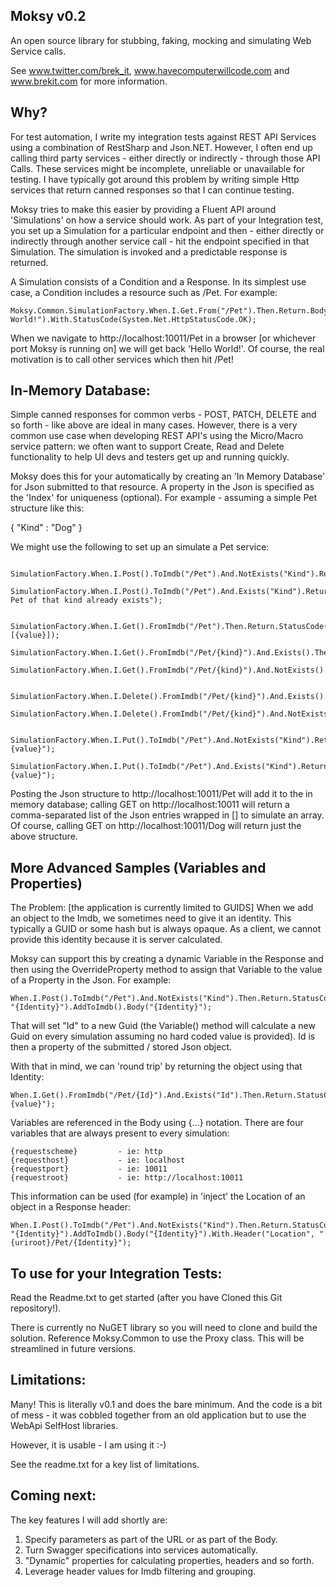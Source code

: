 Moksy v0.2
----------
An open source library for stubbing, faking, mocking and simulating Web Service calls.

See www.twitter.com/brek_it, www.havecomputerwillcode.com and www.brekit.com for more information. 


Why?
----
For test automation, I write my integration tests against REST API Services using a combination of RestSharp and Json.NET. However, I often end up calling third party services - either directly or indirectly - through those API Calls. These services might be incomplete, unreliable or unavailable for testing. I have typically got around this problem by writing simple Http services that return canned responses so that I can continue testing.

Moksy tries to make this easier by providing a Fluent API around 'Simulations' on how a service should work. As part of your Integration test, you set up a Simulation for a particular endpoint and then - either directly or indirectly through another service call - hit the endpoint specified in that Simulation. The simulation is invoked and a predictable response is returned.

A Simulation consists of a Condition and a Response. In its simplest use case, a Condition includes a resource such as /Pet. For example:

    Moksy.Common.SimulationFactory.When.I.Get.From("/Pet").Then.Return.Body("Hello World!").With.StatusCode(System.Net.HttpStatusCode.OK);

When we navigate to http://localhost:10011/Pet in a browser [or whichever port Moksy is running on] we will get back 'Hello World!'. Of course, the real motivation is to call other services which then hit /Pet!


In-Memory Database:
-------------------
Simple canned responses for common verbs - POST, PATCH, DELETE and so forth - like above are ideal in many cases. However, there is a very common use case when developing REST API's using the Micro/Macro service pattern: we often want to support Create, Read and Delete functionality to help UI devs and testers get up and running quickly. 

Moksy does this for your automatically by creating an 'In Memory Database' for Json submitted to that resource. A property in the Json is specified as the 'Index' for uniqueness (optional). For example - assuming a simple Pet structure like this:

{ "Kind" : "Dog" }

We might use the following to set up an simulate a Pet service:

		SimulationFactory.When.I.Post().ToImdb("/Pet").And.NotExists("Kind").Return.StatusCode(System.Net.HttpStatusCode.Created).And.AddToImdb();
		SimulationFactory.When.I.Post().ToImdb("/Pet").And.Exists("Kind").Return.StatusCode(System.Net.HttpStatusCode.BadRequest).And.Body("A Pet of that kind already exists");
		
		SimulationFactory.When.I.Get().FromImdb("/Pet").Then.Return.StatusCode(System.Net.HttpStatusCode.OK).With.Body("[{value}]);
		SimulationFactory.When.I.Get().FromImdb("/Pet/{kind}").And.Exists().Then.Return.StatusCode(System.Net.HttpStatusCode.OK);
		SimulationFactory.When.I.Get().FromImdb("/Pet/{kind}").And.NotExists().Then.Return.StatusCode(System.Net.HttpStatusCode.NotFound);

		SimulationFactory.When.I.Delete().FromImdb("/Pet/{kind}").And.Exists().Then.Return.StatusCode(System.Net.HttpStatusCode.NoContent).And.RemoveFromImdb();
		SimulationFactory.When.I.Delete().FromImdb("/Pet/{kind}").And.NotExists().Then.Return.StatusCode(System.Net.HttpStatusCode.NoContent);
		
		SimulationFactory.When.I.Put().ToImdb("/Pet").And.NotExists("Kind").Return.StatusCode(System.Net.HttpStatusCode.Created).And.AddToImdb().And.Return.Body("{value}");
		SimulationFactory.When.I.Put().ToImdb("/Pet").And.Exists("Kind").Return.StatusCode(System.Net.HttpStatusCode.OK).And.AddToImdb().And.Return.Body("{value}");		
		
Posting the Json structure to http://localhost:10011/Pet will add it to the in memory database; calling GET on http://localhost:10011 will return a comma-separated
list of the Json entries wrapped in [] to simulate an array. Of course, calling GET on http://localhost:10011/Dog will return just the above structure. 


More Advanced Samples (Variables and Properties)
------------------------------------------------
The Problem: [the application is currently limited to GUIDS]
When we add an object to the Imdb, we sometimes need to give it an identity. This typically a GUID or some hash but is always opaque. As a client, we cannot provide this identity because it is server calculated. 

Moksy can support this by creating a dynamic Variable in the Response and then using the OverrideProperty method to assign that Variable to the value of a Property in the Json. 
For example:

	When.I.Post().ToImdb("/Pet").And.NotExists("Kind").Then.Return.StatusCode(System.Net.HttpStatusCode.Created).With.Variable("Identity").OverrideProperty("Id", "{Identity}").AddToImdb().Body("{Identity}");

That will set "Id" to a new Guid (the Variable() method will calculate a new Guid on every simulation assuming no hard coded value is provided). Id is then a property of the submitted / stored Json object.

With that in mind, we can 'round trip' by returning the object using that Identity:

	When.I.Get().FromImdb("/Pet/{Id}").And.Exists("Id").Then.Return.StatusCode(System.Net.HttpStatusCode.OK).And.Body("{value}");

Variables are referenced in the Body using {...} notation. There are four variables that are always present to every simulation:

	{requestscheme}			- ie: http
	{requesthost}			- ie: localhost
	{requestport}			- ie: 10011
	{requestroot}			- ie: http://localhost:10011

This information can be used (for example) in 'inject' the Location of an object in a Response header:

	When.I.Post().ToImdb("/Pet").And.NotExists("Kind").Then.Return.StatusCode(System.Net.HttpStatusCode.Created).With.Variable("Identity").OverrideProperty("Id", "{Identity}").AddToImdb().Body("{Identity}").With.Header("Location", "{uriroot}/Pet/{Identity}");



To use for your Integration Tests:
----------------------------------
Read the Readme.txt to get started (after you have Cloned this Git repository!). 

There is currently no NuGET library so you will need to clone and build the solution. Reference Moksy.Common to use the Proxy class. This will be streamlined in future versions.



Limitations:
------------
Many! This is literally v0.1 and does the bare minimum. And the code is a bit of mess - it was cobbled together from an old application but to use the WebApi SelfHost libraries.

However, it is usable - I am using it :-)

See the readme.txt for a key list of limitations. 



Coming next:
------------
The key features I will add shortly are:

1. Specify parameters as part of the URL or as part of the Body.
2. Turn Swagger specifications into services automatically.
3. "Dynamic" properties for calculating properties, headers and so forth. 
4. Leverage header values for Imdb filtering and grouping. 
